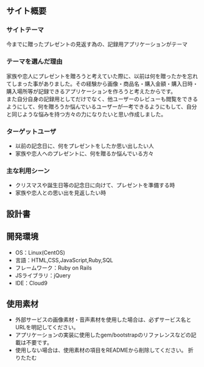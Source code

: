 # <!--Souvenir-->

## サイト概要
### サイトテーマ
今までに贈ったプレゼントの見返す為の、記録用アプリケーションがテーマ

### テーマを選んだ理由
家族や恋人にプレゼントを贈ろうと考えていた際に、以前は何を贈ったかを忘れてしまった事がありました。その経験から画像・商品名・購入金額・購入日時・購入場所等が記録できるアプリケーションを作ろうと考えたからです。<br>また自分自身の記録用としてだけでなく、他ユーザーのレビューも閲覧をできるようにして、何を贈ろうか悩んでいるユーザーが一考できるようにもして、自分と同じような悩みを持つ方々の力になりたいと思い作成しました。

### ターゲットユーザ
- 以前の記念日に、何をプレゼントをしたか思い出したい人<br>
- 家族や恋人へのプレゼントに、何を贈るか悩んでいる方々

### 主な利用シーン
- クリスマスや誕生日等の記念日に向けて、プレゼントを準備する時<br>
- 家族や恋人との思い出を見返したい時

## 設計書


## 開発環境
- OS：Linux(CentOS)
- 言語：HTML,CSS,JavaScript,Ruby,SQL
- フレームワーク：Ruby on Rails
- JSライブラリ：jQuery
- IDE：Cloud9

## 使用素材
- 外部サービスの画像素材・音声素材を使用した場合は、必ずサービス名とURLを明記してください。
- アプリケーションの実装に使用したgem/bootstrapのリファレンスなどの記載は不要です。
- 使用しない場合は、使用素材の項目をREADMEから削除してください。
折りたたむ
